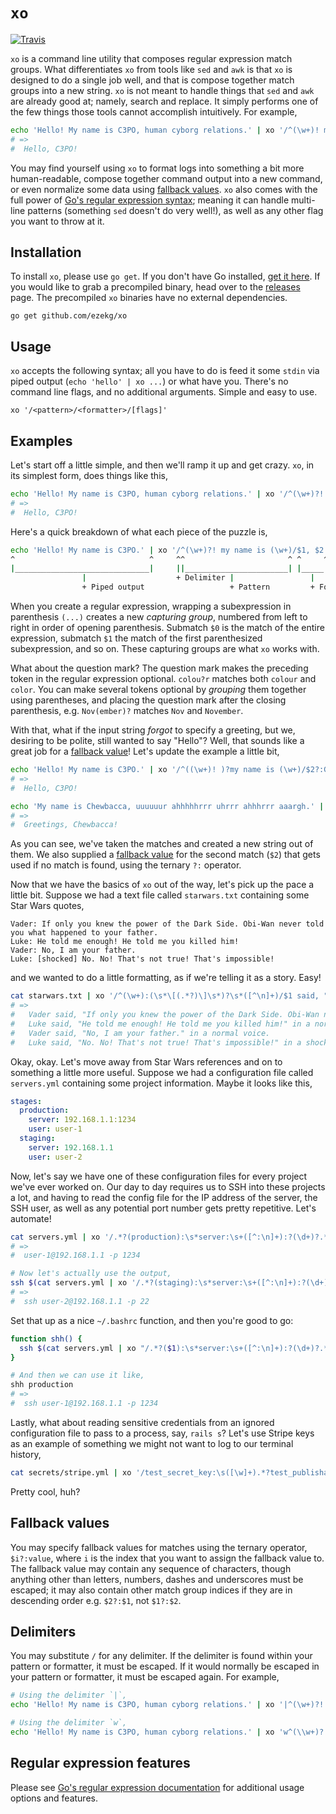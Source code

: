 # `xo`
[![Travis](https://img.shields.io/travis/ezekg/xo.svg?style=flat-square)](https://travis-ci.org/ezekg/xo)

`xo` is a command line utility that composes regular expression match groups.
What differentiates `xo` from tools like `sed` and `awk` is that `xo` is designed
to do a single job well, and that is compose together match groups into a new
string. `xo` is not meant to handle things that `sed` and `awk` are already
good at; namely, search and replace. It simply performs one of the few things
those tools cannot accomplish intuitively. For example,

```bash
echo 'Hello! My name is C3PO, human cyborg relations.' | xo '/^(\w+)! my name is (\w+)/$1, $2!/i'
# =>
#  Hello, C3PO!
```

You may find yourself using `xo` to format logs into something a bit more human-readable,
compose together command output into a new command, or even normalize some data using
[fallback values](#fallback-values). `xo` also comes with the full power of
[Go's regular expression syntax](https://golang.org/pkg/regexp/syntax/); meaning
it can handle multi-line patterns (something `sed` doesn't do very well!), as well
as any other flag you want to throw at it.

## Installation
To install `xo`, please use `go get`. If you don't have Go installed, [get it here](https://golang.org/dl/).
If you would like to grab a precompiled binary, head over to the [releases](https://github.com/ezekg/xo/releases)
page. The precompiled `xo` binaries have no external dependencies.

```
go get github.com/ezekg/xo
```

## Usage
`xo` accepts the following syntax; all you have to do is feed it some `stdin` via
piped output (`echo 'hello' | xo ...`) or what have you. There's no command line
flags, and no additional arguments. Simple and easy to use.
```
xo '/<pattern>/<formatter>/[flags]'
```

## Examples
Let's start off a little simple, and then we'll ramp it up and get crazy. `xo`,
in its simplest form, does things like this,
```bash
echo 'Hello! My name is C3PO, human cyborg relations.' | xo '/^(\w+)?! my name is (\w+)/$1, $2!/i'
# =>
#  Hello, C3PO!
```

Here's a quick breakdown of what each piece of the puzzle is,
```bash
echo 'Hello! My name is C3PO.' | xo '/^(\w+)?! my name is (\w+)/$1, $2!/i'
^                              ^     ^^                       ^ ^     ^ ^
|______________________________|     ||_______________________| |_____| |
                |                    + Delimiter |                 |    + Flag
                + Piped output                   + Pattern         + Formatter
```

When you create a regular expression, wrapping a subexpression in parenthesis `(...)`
creates a new _capturing group_, numbered from left to right in order of opening
parenthesis. Submatch `$0` is the match of the entire expression, submatch `$1`
the match of the first parenthesized subexpression, and so on. These capturing
groups are what `xo` works with.

What about the question mark? The question mark makes the preceding token in the
regular expression optional. `colou?r` matches both `colour` and `color`. You can
make several tokens optional by _grouping_ them together using parentheses, and
placing the question mark after the closing parenthesis, e.g. `Nov(ember)?`
matches `Nov` and `November`.

With that, what if the input string _forgot_ to specify a greeting, but we, desiring
to be polite, still wanted to say "Hello"? Well, that sounds like a great job for
a [fallback value](#fallback-values)! Let's update the example a little bit,
```bash
echo 'Hello! My name is C3PO.' | xo '/^((\w+)! )?my name is (\w+)/$2?:Greetings, $3!/i'
# =>
#  Hello, C3PO!

echo 'My name is Chewbacca, uuuuuur ahhhhhrrr uhrrr ahhhrrr aaargh.' | xo '/^((\w+)! )?my name is (\w+)/$2?:Greetings, $3!/i'
# =>
#  Greetings, Chewbacca!
```

As you can see, we've taken the matches and created a new string out of them. We
also supplied a [fallback value](#fallback-values) for the second match (`$2`)
that gets used if no match is found, using the ternary `?:` operator.

Now that we have the basics of `xo` out of the way, let's pick up the pace a little
bit. Suppose we had a text file called `starwars.txt` containing some Star Wars quotes,
```
Vader: If only you knew the power of the Dark Side. Obi-Wan never told you what happened to your father.
Luke: He told me enough! He told me you killed him!
Vader: No, I am your father.
Luke: [shocked] No. No! That's not true! That's impossible!
```

and we wanted to do a little formatting, as if we're telling it as a story. Easy!
```bash
cat starwars.txt | xo '/^(\w+):(\s*\[(.*?)\]\s*)?\s*([^\n]+)/$1 said, "$4" in a $3?:normal voice./mi'
# =>
#   Vader said, "If only you knew the power of the Dark Side. Obi-Wan never told you what happened to your father." in a normal voice.
#   Luke said, "He told me enough! He told me you killed him!" in a normal voice.
#   Vader said, "No, I am your father." in a normal voice.
#   Luke said, "No. No! That's not true! That's impossible!" in a shocked voice.
```

Okay, okay. Let's move away from Star Wars references and on to something a little
more useful. Suppose we had a configuration file called `servers.yml` containing
some project information. Maybe it looks like this,
```yml
stages:
  production:
    server: 192.168.1.1:1234
    user: user-1
  staging:
    server: 192.168.1.1
    user: user-2
```

Now, let's say we have one of these configuration files for every project we've ever
worked on. Our day to day requires us to SSH into these projects a lot, and having
to read the config file for the IP address of the server, the SSH user, as well as
any potential port number gets pretty repetitive. Let's automate!
```bash
cat servers.yml | xo '/.*?(production):\s*server:\s+([^:\n]+):?(\d+)?.*?user:\s+([^\n]+).*/$4@$2 -p $3?:22/mis'
# =>
#  user-1@192.168.1.1 -p 1234

# Now let's actually use the output,
ssh $(cat servers.yml | xo '/.*?(staging):\s*server:\s+([^:\n]+):?(\d+)?.*?user:\s+([^\n]+).*/$4@$2 -p $3?:22/mis')
# =>
#  ssh user-2@192.168.1.1 -p 22
```

Set that up as a nice `~/.bashrc` function, and then you're good to go:
```bash
function shh() {
  ssh $(cat servers.yml | xo "/.*?($1):\s*server:\s+([^:\n]+):?(\d+)?.*?user:\s+([^\n]+).*/\$4@\$2 -p \$3?:22/mis")
}

# And then we can use it like,
shh production
# =>
#  ssh user-1@192.168.1.1 -p 1234
```

Lastly, what about reading sensitive credentials from an ignored configuration
file to pass to a process, say, `rails s`? Let's use Stripe keys as an example
of something we might not want to log to our terminal history,
```bash
cat secrets/stripe.yml | xo '/test_secret_key:\s([\w]+).*?test_publishable_key:\s([\w]+)/PUBLISHABLE_KEY=$1 SECRET_KEY=$2 rails s/mis' | sh
```

Pretty cool, huh?

## Fallback values
You may specify fallback values for matches using the ternary operator, `$i?:value`,
where `i` is the index that you want to assign the fallback value to. The fallback
value may contain any sequence of characters, though anything other than letters,
numbers, dashes and underscores must be escaped; it may also contain other match
group indices if they are in descending order e.g. `$2?:$1`, not `$1?:$2`.

## Delimiters
You may substitute `/` for any delimiter. If the delimiter is found within your pattern
or formatter, it must be escaped. If it would normally be escaped in your pattern
or formatter, it must be escaped again. For example,

```bash
# Using the delimiter `|`,
echo 'Hello! My name is C3PO, human cyborg relations.' | xo '|^(\w+)?! my name is (\w+)|$1, $2!|i'

# Using the delimiter `w`,
echo 'Hello! My name is C3PO, human cyborg relations.' | xo 'w^(\\w+)?! my name is (\\w+)w$1, $2!wi'
```

## Regular expression features
Please see [Go's regular expression documentation](https://golang.org/pkg/regexp/syntax/)
for additional usage options and features.
